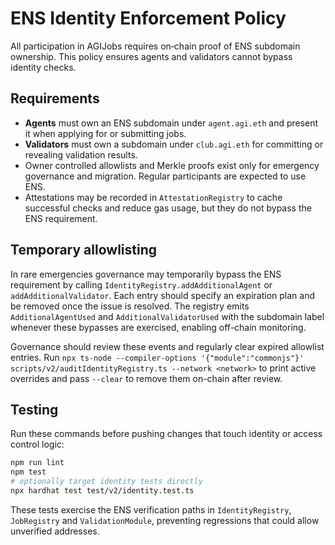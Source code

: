 # ENS Identity Enforcement Policy

All participation in AGIJobs requires on‑chain proof of ENS subdomain ownership. This policy ensures agents and validators cannot bypass identity checks.

## Requirements

- **Agents** must own an ENS subdomain under `agent.agi.eth` and present it when applying for or submitting jobs.
- **Validators** must own a subdomain under `club.agi.eth` for committing or revealing validation results.
- Owner controlled allowlists and Merkle proofs exist only for emergency governance and migration. Regular participants are expected to use ENS.
- Attestations may be recorded in `AttestationRegistry` to cache successful checks and reduce gas usage, but they do not bypass the ENS requirement.

## Temporary allowlisting

In rare emergencies governance may temporarily bypass the ENS requirement by
calling `IdentityRegistry.addAdditionalAgent` or `addAdditionalValidator`. Each
entry should specify an expiration plan and be removed once the issue is
resolved. The registry emits `AdditionalAgentUsed` and `AdditionalValidatorUsed`
with the subdomain label whenever these bypasses are exercised, enabling
off-chain monitoring.

Governance should review these events and regularly clear expired allowlist
entries. Run `npx ts-node --compiler-options '{"module":"commonjs"}'
scripts/v2/auditIdentityRegistry.ts --network <network>` to print active
overrides and pass `--clear` to remove them on-chain after review.

## Testing

Run these commands before pushing changes that touch identity or access control logic:

```bash
npm run lint
npm test
# optionally target identity tests directly
npx hardhat test test/v2/identity.test.ts
```

These tests exercise the ENS verification paths in `IdentityRegistry`, `JobRegistry` and `ValidationModule`, preventing regressions that could allow unverified addresses.
